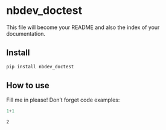 nbdev_doctest
================

<!-- WARNING: THIS FILE WAS AUTOGENERATED! DO NOT EDIT! -->

This file will become your README and also the index of your
documentation.

## Install

``` sh
pip install nbdev_doctest
```

## How to use

Fill me in please! Don’t forget code examples:

``` python
1+1
```

    2
